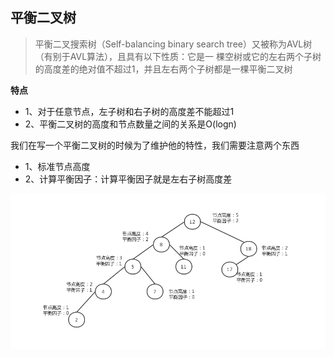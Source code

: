## 平衡二叉树 

> 平衡二叉搜索树（Self-balancing binary search tree）又被称为AVL树（有别于AVL算法），且具有以下性质：它是一 棵空树或它的左右两个子树的高度差的绝对值不超过1，并且左右两个子树都是一棵平衡二叉树

**特点**
- 1、对于任意节点，左子树和右子树的高度差不能超过1
- 2、平衡二叉树的高度和节点数量之间的关系是O(logn)
 
我们在写一个平衡二叉树的时候为了维护他的特性，我们需要注意两个东西
- 1、标准节点高度
- 2、计算平衡因子：计算平衡因子就是左右子树高度差

![](https://github.com/SunshineBrother/LeetCodeStudy/blob/master/平衡二叉树/AVL1.png)








